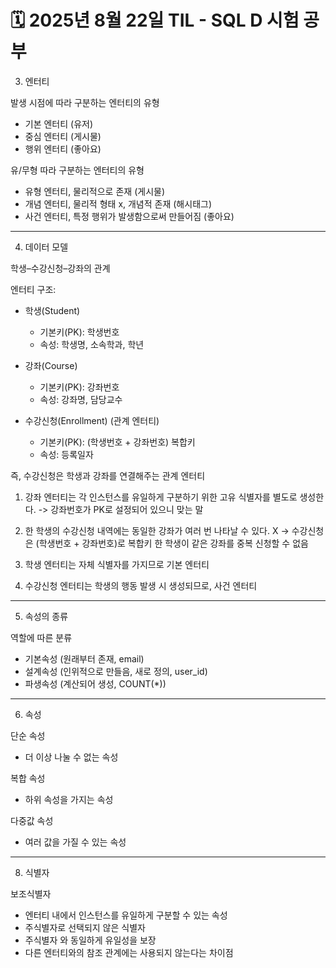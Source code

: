 # 🗓️ 2025년 8월 22일 TIL - SQL D 시험 공부


3. 엔터티

발생 시점에 따라 구분하는 엔터티의 유형
- 기본 엔터티 (유저)
- 중심 엔터티 (게시물)
- 행위 엔터티 (좋아요)

유/무형 따라 구분하는 엔터티의 유형
- 유형 엔터티, 물리적으로 존재 (게시물)
- 개념 엔터티, 물리적 형태 x, 개념적 존재 (해시태그)
- 사건 엔터티, 특정 행위가 발생함으로써 만들어짐 (좋아요)

---

4. 데이터 모델

학생–수강신청–강좌의 관계

엔터티 구조:

- 학생(Student)
  - 기본키(PK): 학생번호
  - 속성: 학생명, 소속학과, 학년

- 강좌(Course)
  - 기본키(PK): 강좌번호
  - 속성: 강좌명, 담당교수

- 수강신청(Enrollment) (관계 엔터티)
  - 기본키(PK): (학생번호 + 강좌번호) 복합키
  - 속성: 등록일자

즉, 수강신청은 학생과 강좌를 연결해주는 관계 엔터티


1. 강좌 엔터티는 각 인스턴스를 유일하게 구분하기 위한 고유 식별자를 별도로 생성한다.
-> 강좌번호가 PK로 설정되어 있으니 맞는 말

2. 한 학생의 수강신청 내역에는 동일한 강좌가 여러 번 나타날 수 있다. X
-> 수강신청은 (학생번호 + 강좌번호)로 복합키
   한 학생이 같은 강좌를 중복 신청할 수 없음

3. 학생 엔터티는 자체 식별자를 가지므로 기본 엔터티

4. 수강신청 엔터티는 학생의 행동 발생 시 생성되므로, 사건 엔터티

---

5. 속성의 종류

역할에 따른 분류
- 기본속성 (원래부터 존재, email)
- 설계속성 (인위적으로 만들음, 새로 정의, user_id)
- 파생속성 (계산되어 생성, COUNT(*))

---

6. 속성

단순 속성
- 더 이상 나눌 수 없는 속성

복합 속성
- 하위 속성을 가지는 속성

다중값 속성
- 여러 값을 가질 수 있는 속성

---

8. 식별자

보조식별자
- 엔터티 내에서 인스턴스를 유일하게 구분할 수 있는 속성
- 주식별자로 선택되지 않은 식별자
- 주식별자 와 동일하게 유일성을 보장
- 다른 엔터티와의 참조 관계에는 사용되지 않는다는 차이점

